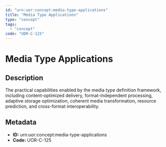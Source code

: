 ```yaml
---
id: "urn:uor:concept:media-type-applications"
title: "Media Type Applications"
type: "concept"
tags:
  - "concept"
code: "UOR-C-125"
---
```


# Media Type Applications

## Description

The practical capabilities enabled by the media type definition framework, including content-optimized delivery, format-independent processing, adaptive storage optimization, coherent media transformation, resource prediction, and cross-format interoperability.

## Metadata

- **ID:** urn:uor:concept:media-type-applications
- **Code:** UOR-C-125
